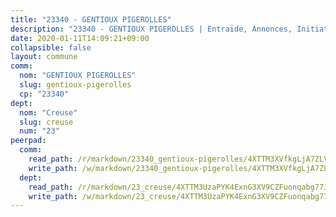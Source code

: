 ```yaml
---
title: "23340 - GENTIOUX PIGEROLLES"
description: "23340 - GENTIOUX PIGEROLLES | Entraide, Annonces, Initiatives"
date: 2020-01-11T14:09:21+09:00
collapsible: false
layout: commune
comm:
  nom: "GENTIOUX PIGEROLLES"
  slug: gentioux-pigerolles
  cp: "23340"
dept:
  nom: "Creuse"
  slug: creuse
  num: "23"
peerpad:
  comm:
    read_path: /r/markdown/23340_gentioux-pigerolles/4XTTM3XVfkgLjA7ZLVaZtacnVbQjcw2kfzCy1KjEnhf1i51DW
    write_path: /w/markdown/23340_gentioux-pigerolles/4XTTM3XVfkgLjA7ZLVaZtacnVbQjcw2kfzCy1KjEnhf1i51DW-K3TgV3bVxGFsWuF8PwdSRq1EyuWehsZfti7fL3arof5WbBKY6G5ZdN9VFjLFpgo3dznao88oqHP3ghSfATY8W9bRwbSXnKE71ec3uMTNDiFUHmZ4duuTuqCgUq4Jsc62souVwfTS
  dept:
    read_path: /r/markdown/23_creuse/4XTTM3UzaPYK4ExnG3XV9CZFuonqabg77JTNiqvJ5MQS23jj7
    write_path: /w/markdown/23_creuse/4XTTM3UzaPYK4ExnG3XV9CZFuonqabg77JTNiqvJ5MQS23jj7-K3TgUKE86JxR4JSYXC5aZe6fqBSBprUrmaVFUW2jmdnpHS2xDyA3bckVFWgGTEWFg2GMkYcK4FztBw3HJgWqQMWmUjaPRWNNPUiVES6qbqTDLs9pxQ3uHzULq9XSj5J8FTp6MDn1
---
```


